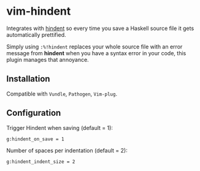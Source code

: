 # vim-hindent

Integrates with [hindent](https://github.com/chrisdone/hindent) so every time
you save a Haskell source file it gets automatically prettified.

Simply using `:%!hindent` replaces your whole source file with an error message
from **hindent** when you have a syntax error in your code, this plugin manages
that annoyance.


## Installation

Compatible with `Vundle`, `Pathogen`, `Vim-plug`.


## Configuration

Trigger Hindent when saving (default = 1):

```vim
g:hindent_on_save = 1
```

Number of spaces per indentation (default = 2):

```vim
g:hindent_indent_size = 2
```
